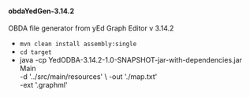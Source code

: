 <h4>obdaYedGen-3.14.2</h5>

 OBDA file generator from yEd Graph Editor v 3.14.2

 - ``` mvn clean install assembly:single ```
 - ``` cd target ```
 - java -cp YedODBA-3.14.2-1.0-SNAPSHOT-jar-with-dependencies.jar Main  \
  -d '../src/main/resources'                                           \ 
  -out './map.txt'                                                     \
  -ext '.graphml'
